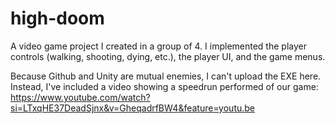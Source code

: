 # high-doom
A video game project I created in a group of 4. I implemented the player controls (walking, shooting, dying, etc.), the player UI, and the game menus.

Because Github and Unity are mutual enemies, I can't upload the EXE here. Instead, I've included a video showing a speedrun performed of our game:
https://www.youtube.com/watch?si=LTxqHE37DeadSjnx&v=GheqadrfBW4&feature=youtu.be
